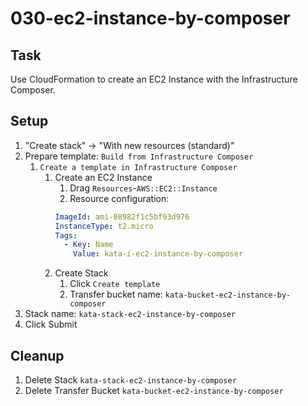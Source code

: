 # 030-ec2-instance-by-composer

## Task
Use CloudFormation to create an EC2 Instance with the Infrastructure Composer.

## Setup
1. "Create stack" -> "With new resources (standard)"
2. Prepare template: `Build from Infrastructure Composer`
	1. `Create a template in Infrastructure Composer`
		1. Create an EC2 Instance
			1. Drag `Resources`-`AWS::EC2::Instance`
			2. Resource configuration:
			```yaml
			ImageId: ami-08982f1c5bf93d976
			InstanceType: t2.micro
			Tags:
			  - Key: Name
			    Value: kata-i-ec2-instance-by-composer
			```
		2. Create Stack
			1. Click `Create template`
			2. Transfer bucket name: `kata-bucket-ec2-instance-by-composer`
3. Stack name: `kata-stack-ec2-instance-by-composer`
4. Click Submit

## Cleanup
1. Delete Stack `kata-stack-ec2-instance-by-composer`
2. Delete Transfer Bucket `kata-bucket-ec2-instance-by-composer`
